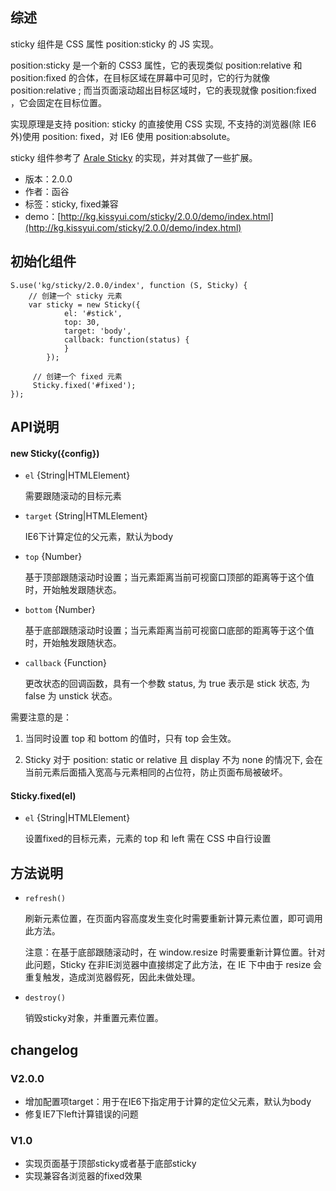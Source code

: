 ## 综述

sticky 组件是 CSS 属性 position:sticky 的 JS 实现。

position:sticky 是一个新的 CSS3 属性，它的表现类似 position:relative 和 position:fixed 的合体，在目标区域在屏幕中可见时，它的行为就像 position:relative ; 而当页面滚动超出目标区域时，它的表现就像 position:fixed ，它会固定在目标位置。

实现原理是支持 position: sticky 的直接使用 CSS 实现, 不支持的浏览器(除 IE6 外)使用 position: fixed，对 IE6 使用 position:absolute。

sticky 组件参考了 [Arale Sticky](http://aralejs.org/sticky/) 的实现，并对其做了一些扩展。

* 版本：2.0.0
* 作者：函谷
* 标签：sticky, fixed兼容
* demo：[http://kg.kissyui.com/sticky/2.0.0/demo/index.html](http://kg.kissyui.com/sticky/2.0.0/demo/index.html)

## 初始化组件
	
    S.use('kg/sticky/2.0.0/index', function (S, Sticky) {
    	// 创建一个 sticky 元素
    	var sticky = new Sticky({
	       		el: '#stick',
	        	top: 30, 
	        	target: 'body',
	        	callback: function(status) { 
	          	}
	        });
	     
	     // 创建一个 fixed 元素
	     Sticky.fixed('#fixed');
    });

## API说明

#### new Sticky({config})

- `el` {String|HTMLElement} 
	
    需要跟随滚动的目标元素

- `target` {String|HTMLElement} 
	
    IE6下计算定位的父元素，默认为body
	
- `top` {Number} 
	
	基于顶部跟随滚动时设置；当元素距离当前可视窗口顶部的距离等于这个值时，开始触发跟随状态。

- `bottom` {Number} 
	
	基于底部跟随滚动时设置；当元素距离当前可视窗口底部的距离等于这个值时，开始触发跟随状态。

- `callback` {Function} 
	
	更改状态的回调函数，具有一个参数 status, 为 true 表示是 stick 状态, 为 false 为 unstick 状态。

需要注意的是：

1) 当同时设置 top 和 bottom 的值时，只有 top 会生效。

2) Sticky 对于 position: static or relative 且 display 不为 none 的情况下, 会在当前元素后面插入宽高与元素相同的占位符，防止页面布局被破坏。

#### Sticky.fixed(el)

- `el` {String|HTMLElement} 
	
    设置fixed的目标元素，元素的 top 和 left 需在 CSS 中自行设置
 
## 方法说明 

- `refresh()`

   刷新元素位置，在页面内容高度发生变化时需要重新计算元素位置，即可调用此方法。
   
   注意：在基于底部跟随滚动时，在 window.resize 时需要重新计算位置。针对此问题，Sticky 在非IE浏览器中直接绑定了此方法，在 IE 下中由于 resize 会重复触发，造成浏览器假死，因此未做处理。

- `destroy()`

   销毁sticky对象，并重置元素位置。
   

## changelog

### V2.0.0

* 增加配置项target：用于在IE6下指定用于计算的定位父元素，默认为body
* 修复IE7下left计算错误的问题

### V1.0

* 实现页面基于顶部sticky或者基于底部sticky
* 实现兼容各浏览器的fixed效果
